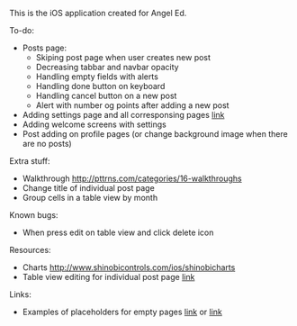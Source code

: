 This is the iOS application created for Angel Ed.

To-do:
- Posts page:
	- Skiping post page when user creates new post
	- Decreasing tabbar and navbar opacity
	- Handling empty fields with alerts
	- Handling done button on keyboard
	- Handling cancel button on a new post
	- Alert with number og points after adding a new post
- Adding settings page and all corresponsing pages [link](http://cdn.pttrns.com/pttrns/2538/original/IMG_4647.PNG)
- Adding welcome screens with settings
- Post adding on profile pages (or change background image when there are no posts)

Extra stuff:
- Walkthrough http://pttrns.com/categories/16-walkthroughs
- Change title of individual post page
- Group cells in a table view by month

Known bugs:
- When press edit on table view and click delete icon

Resources:
- Charts http://www.shinobicontrols.com/ios/shinobicharts
- Table view editing for individual post page [link](https://developer.apple.com/library/ios/documentation/userexperience/conceptual/tableview_iphone/ManageInsertDeleteRow/ManageInsertDeleteRow.html)


Links:
- Examples of placeholders for empty pages [link](http://cdn.pttrns.com/pttrns/2536/original/IMG_4643.PNG) or [link](http://cdn.pttrns.com/pttrns/2043/original/IMG_2901.PNG)
